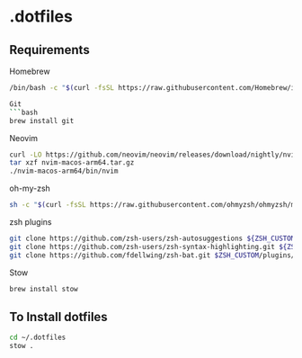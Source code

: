 # .dotfiles

## Requirements

Homebrew
```bash
/bin/bash -c "$(curl -fsSL https://raw.githubusercontent.com/Homebrew/install/HEAD/install.sh)"```

Git
```bash
brew install git
```

Neovim
```bash
curl -LO https://github.com/neovim/neovim/releases/download/nightly/nvim-macos-arm64.tar.gz
tar xzf nvim-macos-arm64.tar.gz
./nvim-macos-arm64/bin/nvim
```

oh-my-zsh
```bash
sh -c "$(curl -fsSL https://raw.githubusercontent.com/ohmyzsh/ohmyzsh/master/tools/install.sh)"
```

zsh plugins
```bash
git clone https://github.com/zsh-users/zsh-autosuggestions ${ZSH_CUSTOM:-~/.oh-my-zsh/custom}/plugins/zsh-autosuggestions
git clone https://github.com/zsh-users/zsh-syntax-highlighting.git ${ZSH_CUSTOM:-~/.oh-my-zsh/custom}/plugins/zsh-syntax-highlighting
git clone https://github.com/fdellwing/zsh-bat.git $ZSH_CUSTOM/plugins/zsh-bat
```



Stow
```bash
brew install stow
```



## To Install dotfiles

```bash
cd ~/.dotfiles
stow .
```


